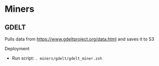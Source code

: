 # Miners
## GDELT
Pulls data from https://www.gdeltproject.org/data.html and saves it to S3

Deployment
* Run script: `. miners/gdelt/gdelt_miner.zsh`